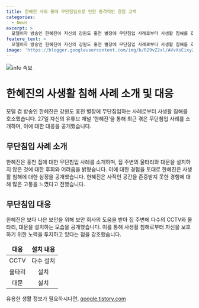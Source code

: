 ```yaml
---
title: 한혜진 샤워 중에 무단침입으로 인한 충격적인 경험 고백
categories:
  - News
excerpt: >
  모델이자 방송인 한혜진이 자신의 강원도 홍천 별장에 무단침입 사례로부터 사생활 침해를 호소했다. 한혜진은 유튜브를 통해 최근 겪은 사례를 공개하며 무단침입으로부터의 고통을 전했다. 또한 CCTV와 울타리, 대문 등을 설치하여 보안을 강화하는 모습을 공개함으로써 사생활 보호에 신경을 쓰고 있다고 밝혔다. 한혜진은 이러한 경험으로 인해 무단침입으로부터의 고통과 사생활 보호의 중요성을 강조하며 사회적 이슈에 관심을 끌고 있다.
feature_text: >
  모델이자 방송인 한혜진이 자신의 강원도 홍천 별장에 무단침입 사례로부터 사생활 침해를 호소했다. 한혜진은 유튜브를 통해 최근 겪은 사례를 공개하며 무단침입으로부터의 고통을 전했다. 또한 CCTV와 울타리, 대문 등을 설치하여 보안을 강화하는 모습을 공개함으로써 사생활 보호에 신경을 쓰고 있다고 밝혔다. 한혜진은 이러한 경험으로 인해 무단침입으로부터의 고통과 사생활 보호의 중요성을 강조하며 사회적 이슈에 관심을 끌고 있다.
image: 'https://blogger.googleusercontent.com/img/b/R29vZ2xl/AVvXsEixyZcFfHzMRdzZMjFBmAUKJYCLCGyLL1o632UiGVXcaFdKo_bkvkuCioo0uUKlGfBVcT3P84aROyZIXSBEx3Aw5nCQ3pTgDom1WDC4m8eifvWiAmWEEVb4x6G_l8C0QH225ldMjyaFvpxGEBGNO37VmDTDMHGhJPq73UglMfDca1-0aw/s1600/blogspot.png'
---
```


<p><img src="https://blogger.googleusercontent.com/img/b/R29vZ2xl/AVvXsEixyZcFfHzMRdzZMjFBmAUKJYCLCGyLL1o632UiGVXcaFdKo_bkvkuCioo0uUKlGfBVcT3P84aROyZIXSBEx3Aw5nCQ3pTgDom1WDC4m8eifvWiAmWEEVb4x6G_l8C0QH225ldMjyaFvpxGEBGNO37VmDTDMHGhJPq73UglMfDca1-0aw/s1600/blogspot.png" alt="info 속보" /></p>

<h1 data-ke-size="size26"><b>한혜진</b>의 사생활 침해 사례 소개 및 대응</h1>

<p data-ke-size="size16">모델 겸 방송인 한혜진은 강원도 홍천 별장에 무단침입하는 사례로부터 사생활 침해를 호소했습니다. 27일 자신의 유튜브 채널 '한혜진'을 통해 최근 겪은 무단침입 사례를 소개하며, 이에 대한 대응을 공개했습니다.</p>

<h2 data-ke-size="size24"><b>무단침입 사례 소개</b></h2>

<p data-ke-size="size16">한혜진은 홍천 집에 대한 무단침입 사례를 소개하며, 집 주변의 울타리와 대문을 설치하지 않은 것에 대한 후회와 어려움을 밝혔습니다. 이에 대한 경험을 토대로 한혜진은 사생활 침해에 대한 심정을 공개했습니다. 한혜진은 사적인 공간을 존중받지 못한 경험에 대해 많은 고통을 느꼈다고 전했습니다.</p>

<h2 data-ke-size="size24">무단침입 대응</h2>

<p data-ke-size="size16">한혜진은 보다 나은 보안을 위해 보안 회사의 도움을 받아 집 주변에 다수의 CCTV와 울타리, 대문을 설치하는 모습을 공개했습니다. 이를 통해 사생활 침해로부터 자신을 보호하기 위한 노력을 투지하고 있다는 점을 강조했습니다.</p>

<table>
    <thead>
        <tr>
            <td style="text-align: center; height: 17px;"><b>대응</b></td>
            <td style="text-align: center; height: 17px;"><b>설치 내용</b></td>
        </tr>
    </thead>
    <tbody>
        <tr>
            <td style="text-align: center; height: 17px;">CCTV</td>
            <td style="text-align: center; height: 17px;">다수 설치</td>
        </tr>
        <tr>
            <td style="text-align: center; height: 17px;">울타리</td>
            <td style="text-align: center; height: 17px;">설치</td>
        </tr>
        <tr>
            <td style="text-align: center; height: 17px;">대문</td>
            <td style="text-align: center; height: 17px;">설치</td>
        </tr>
    </tbody>
</table>
유용한 생활 정보가 필요하시다면, <a href="https://qoogle.tistory.com" rel="dofollow">qoogle.tistory.com</a>


